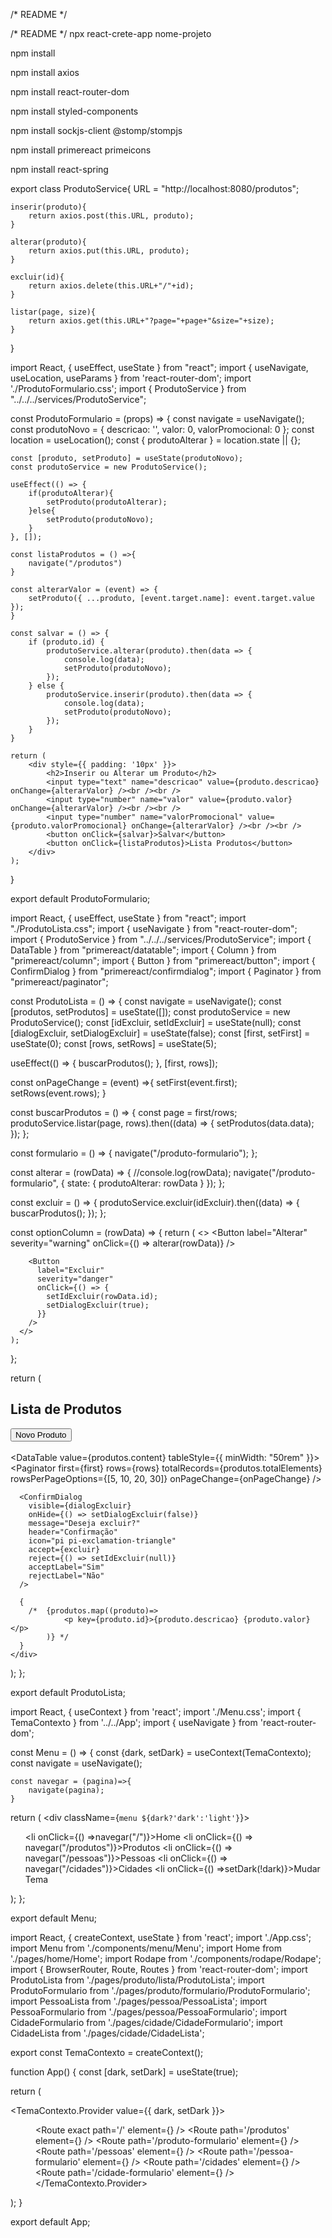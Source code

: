 /* README */

















































/* README */
npx react-crete-app nome-projeto

npm install 

npm install axios 

npm install react-router-dom

npm install styled-components

npm install sockjs-client @stomp/stompjs

npm install primereact primeicons

npm install react-spring


export class ProdutoService{
	URL = "http://localhost:8080/produtos";

	inserir(produto){
		return axios.post(this.URL, produto);
	}

	alterar(produto){
		return axios.put(this.URL, produto);
	}

	excluir(id){
		return axios.delete(this.URL+"/"+id);
	}

	listar(page, size){
		return axios.get(this.URL+"?page="+page+"&size="+size);
	}
}


import React, { useEffect, useState } from "react";
import { useNavigate, useLocation, useParams } from 'react-router-dom';
import './ProdutoFormulario.css';
import { ProdutoService } from "../../../services/ProdutoService";

const ProdutoFormulario = (props) => {
	const navigate = useNavigate();
	const produtoNovo = { descricao: '', valor: 0, valorPromocional: 0 };
	const location = useLocation();
	const { produtoAlterar } = location.state || {};

	const [produto, setProduto] = useState(produtoNovo);
	const produtoService = new ProdutoService();

	useEffect(() => {
		if(produtoAlterar){
			setProduto(produtoAlterar);
		}else{
			setProduto(produtoNovo);
		}		
	}, []);

	const listaProdutos = () =>{
		navigate("/produtos")
	}

	const alterarValor = (event) => {
		setProduto({ ...produto, [event.target.name]: event.target.value });
	}

	const salvar = () => {
		if (produto.id) {
			produtoService.alterar(produto).then(data => {
				console.log(data);
				setProduto(produtoNovo);
			});
		} else {
			produtoService.inserir(produto).then(data => {
				console.log(data);
				setProduto(produtoNovo);
			});
		}
	}

	return (
		<div style={{ padding: '10px' }}>
			<h2>Inserir ou Alterar um Produto</h2>
			<input type="text" name="descricao" value={produto.descricao} onChange={alterarValor} /><br /><br />
			<input type="number" name="valor" value={produto.valor} onChange={alterarValor} /><br /><br />
			<input type="number" name="valorPromocional" value={produto.valorPromocional} onChange={alterarValor} /><br /><br />
			<button onClick={salvar}>Salvar</button>
			<button onClick={listaProdutos}>Lista Produtos</button>
		</div>
	);
}

export default ProdutoFormulario;


import React, { useEffect, useState } from "react";
import "./ProdutoLista.css";
import { useNavigate } from "react-router-dom";
import { ProdutoService } from "../../../services/ProdutoService";
import { DataTable } from "primereact/datatable";
import { Column } from "primereact/column";
import { Button } from "primereact/button";
import { ConfirmDialog } from "primereact/confirmdialog";
import { Paginator } from "primereact/paginator";

const ProdutoLista = () => {
  const navigate = useNavigate();
  const [produtos, setProdutos] = useState([]);
  const produtoService = new ProdutoService();
  const [idExcluir, setIdExcluir] = useState(null);
  const [dialogExcluir, setDialogExcluir] = useState(false);
  const [first, setFirst] = useState(0);
  const [rows, setRows] = useState(5);

  useEffect(() => {
    buscarProdutos();
  }, [first, rows]);

  const onPageChange = (event) =>{
	setFirst(event.first);
	setRows(event.rows);
  }

  const buscarProdutos = () => {
	const page = first/rows;
    produtoService.listar(page, rows).then((data) => {
      setProdutos(data.data);
    });
  };

  const formulario = () => {
    navigate("/produto-formulario");
  };

  const alterar = (rowData) => {
    //console.log(rowData);
    navigate("/produto-formulario", { state: { produtoAlterar: rowData } });
  };

  const excluir = () => {
    produtoService.excluir(idExcluir).then((data) => {
      buscarProdutos();
    });
  };

  const optionColumn = (rowData) => {
    return (
      <>
        <Button
          label="Alterar"
          severity="warning"
          onClick={() => alterar(rowData)}
        />

        <Button
          label="Excluir"
          severity="danger"
          onClick={() => {
            setIdExcluir(rowData.id);
            setDialogExcluir(true);
          }}
        />
      </>
    );
  };

  return (
    <div className="container">
      <h2>Lista de Produtos</h2>
      <button onClick={formulario}>Novo Produto</button>
      <br />
      <br />
      <DataTable value={produtos.content} tableStyle={{ minWidth: "50rem" }}>
        <Column field="id" header="Id"></Column>
        <Column field="descricao" header="Descrição"></Column>
        <Column field="valor" header="Valor"></Column>
        <Column field="valorPromocional" header="Valor Promocional"></Column>
        <Column header="Opções" body={optionColumn}></Column>
      </DataTable>
      <Paginator
        first={first}
        rows={rows}
        totalRecords={produtos.totalElements}
        rowsPerPageOptions={[5, 10, 20, 30]}
        onPageChange={onPageChange}
      />

      <ConfirmDialog
        visible={dialogExcluir}
        onHide={() => setDialogExcluir(false)}
        message="Deseja excluir?"
        header="Confirmação"
        icon="pi pi-exclamation-triangle"
        accept={excluir}
        reject={() => setIdExcluir(null)}
        acceptLabel="Sim"
        rejectLabel="Não"
      />

      {
        /* 	{produtos.map((produto)=>
				<p key={produto.id}>{produto.descricao} {produto.valor}</p>
			)} */
      }
    </div>
  );
};

export default ProdutoLista;


import React, { useContext } from 'react';
import './Menu.css';
import { TemaContexto } from '../../App';
import { useNavigate } from 'react-router-dom';

const Menu = () => {
	const {dark, setDark} = useContext(TemaContexto);
	const navigate = useNavigate();

	const navegar = (pagina)=>{
		navigate(pagina);
	}
	
  return (
    <div className={`menu ${dark?'dark':'light'}`}>
      <ul>
        <li onClick={() =>navegar("/")}>Home</li>
		    <li onClick={() => navegar("/produtos")}>Produtos</li>
		    <li onClick={() => navegar("/pessoas")}>Pessoas</li>
		    <li onClick={() => navegar("/cidades")}>Cidades</li>
        <li onClick={() =>setDark(!dark)}>Mudar Tema</li>		
      </ul>
    </div>
  );
};

export default Menu;


import React, { createContext, useState } from 'react';
import './App.css';
import Menu from './components/menu/Menu';
import Home from './pages/home/Home';
import Rodape from './components/rodape/Rodape';
import { BrowserRouter, Route, Routes } from 'react-router-dom';
import ProdutoLista from './pages/produto/lista/ProdutoLista';
import ProdutoFormulario from './pages/produto/formulario/ProdutoFormulario';
import PessoaLista from './pages/pessoa/PessoaLista';
import PessoaFormulario from './pages/pessoa/PessoaFormulario';
import CidadeFormulario from './pages/cidade/CidadeFormulario';
import CidadeLista from './pages/cidade/CidadeLista';

export const TemaContexto = createContext();


function App() {
  const [dark, setDark] = useState(true);

  return (
    <div className="App">
      <TemaContexto.Provider value={{ dark, setDark }}>
        <BrowserRouter>
          <Menu />
          <Routes>
            <Route exact path='/' element={<Home />} />
            <Route path='/produtos' element={<ProdutoLista />} />
            <Route path='/produto-formulario' element={<ProdutoFormulario />} />
            <Route path='/pessoas' element={<PessoaLista />} />
            <Route path='/pessoa-formulario' element={<PessoaFormulario />} />
            <Route path='/cidades' element={<CidadeLista />} />
            <Route path='/cidade-formulario' element={<CidadeFormulario />} />
          </Routes>
          <Rodape />
        </BrowserRouter>
      </TemaContexto.Provider>
    </div>
  );
}

export default App;